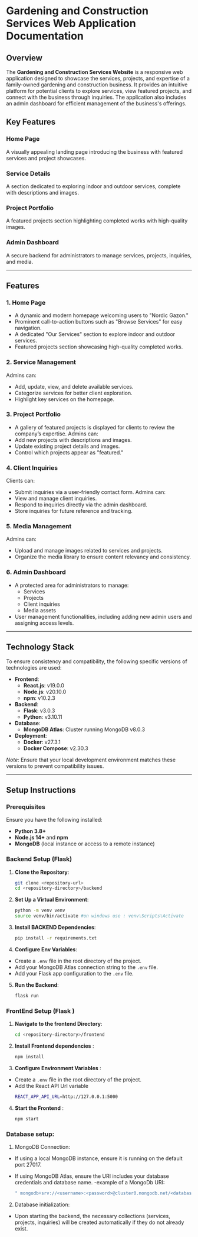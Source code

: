# Gardening and Construction Services Web Application Documentation

## Overview

The **Gardening and Construction Services Website** is a responsive web application designed to showcase the services, projects, and expertise of a family-owned gardening and construction business. It provides an intuitive platform for potential clients to explore services, view featured projects, and connect with the business through inquiries. The application also includes an admin dashboard for efficient management of the business's offerings.

## Key Features

### **Home Page**

A visually appealing landing page introducing the business with featured services and project showcases.

### **Service Details**

A section dedicated to exploring indoor and outdoor services, complete with descriptions and images.

### **Project Portfolio**

A featured projects section highlighting completed works with high-quality images.

### **Admin Dashboard**

A secure backend for administrators to manage services, projects, inquiries, and media.

---

## Features

### 1. **Home Page**

- A dynamic and modern homepage welcoming users to "Nordic Gazon."
- Prominent call-to-action buttons such as "Browse Services" for easy navigation.
- A dedicated "Our Services" section to explore indoor and outdoor services.
- Featured projects section showcasing high-quality completed works.

### 2. **Service Management**

Admins can:

- Add, update, view, and delete available services.
- Categorize services for better client exploration.
- Highlight key services on the homepage.

### 3. **Project Portfolio**

- A gallery of featured projects is displayed for clients to review the company’s expertise.
  Admins can:
- Add new projects with descriptions and images.
- Update existing project details and images.
- Control which projects appear as "featured."

### 4. **Client Inquiries**

Clients can:

- Submit inquiries via a user-friendly contact form.
  Admins can:
- View and manage client inquiries.
- Respond to inquiries directly via the admin dashboard.
- Store inquiries for future reference and tracking.

### 5. **Media Management**

Admins can:

- Upload and manage images related to services and projects.
- Organize the media library to ensure content relevancy and consistency.

### 6. **Admin Dashboard**

- A protected area for administrators to manage:
  - Services
  - Projects
  - Client inquiries
  - Media assets
- User management functionalities, including adding new admin users and assigning access levels.

---

## Technology Stack

To ensure consistency and compatibility, the following specific versions of technologies are used:

- **Frontend**:
  - **React.js**: v19.0.0
  - **Node.js**: v20.10.0
  - **npm**: v10.2.3
- **Backend**:
  - **Flask**: v3.0.3
  - **Python**: v3.10.11
- **Database**:
  - **MongoDB Atlas**: Cluster running MongoDB v8.0.3
- **Deployment**:
  - **Docker**: v27.3.1
  - **Docker Compose**: v2.30.3

_Note_: Ensure that your local development environment matches these versions to prevent compatibility issues.

---

## Setup Instructions

### Prerequisites

Ensure you have the following installed:

- **Python 3.8+**
- **Node.js 14+** and **npm**
- **MongoDB** (local instance or access to a remote instance)

### Backend Setup (Flask)

1. **Clone the Repository**:
   ```bash
   git clone <repository-url>
   cd <repository-directory>/backend
   ```
2. **Set Up a Virtual Environment**:
   ```bash
   python -m venv venv
   source venv/bin/activate #on windows use : venv\Scripts\Activate
   ```
3. **Install BACKEND Dependencies**:
   ```bash
   pip install -r requirements.txt
   ```
4. **Configure Env Variables**:

- Create a `.env` file in the root directory of the project.
- Add your MongoDB Atlas connection string to the `.env` file.
- Add your Flask app configuration to the `.env` file.

5. **Run the Backend**:
   ```bash
   flask run
   ```

### FrontEnd Setup (Flask )

1. **Navigate to the frontend Directory**:
   ```bash
   cd <repository-directory>/frontend
   ```
2. **Install Frontend dependencies** :
   ```bash
   npm install
   ```
3. **Configure Environment Variables** :

- Create a `.env` file in the root directory of the project.
- Add the React API Url variable
  ```bash
  REACT_APP_API_URL=http://127.0.0.1:5000
  ```

4. **Start the Frontend** :

   ```bash
   npm start

   ```

### Database setup:

1. MongoDB Connection:

- If using a local MongoDB instance, ensure it is running on the default port 27017.
- If using MongoDB Atlas, ensure the URI includes your database credentials and database name.
  -example of a MongoDb URI:

  ```bash
  " mongodb+srv://<username>:<password>@cluster0.mongodb.net/<database-name>?retryWrites=true&w=majority "

  ```

2. Database initialization:

- Upon starting the backend, the necessary collections (services, projects, inquiries) will be created automatically if they do not already exist.

<!-- # Gardening and Construction Services Web Application Documentation

## Overview

The **Gardening and Construction Services Website** is designed to help a family-owned gardening and construction business showcase their projects and manage inquiries from potential clients. The application includes an admin dashboard for managing services, projects, client inquiries, and media related to the company’s offerings.

This application allows clients to explore the company's services and contact them for more information or requests, while administrators can manage service details, project portfolios, client communications, and media assets in a secure environment.

## Features

### 1. **Service Management**

Admins can:

- Add, update, view, and delete available services offered by the company.
- Tag services with relevant categories (e.g., deck building, garden design) to make it easier for clients to explore.

### 2. **Project Portfolio**

Admins can:

- Add and update project descriptions.
- Upload project images to showcase completed work.
- Display projects on the website's front end for potential clients to review.

### 3. **Client Inquiries**

- Clients can inquire about the company’s services by filling out a contact form.
- Admins receive these inquiries and can respond to clients directly through the admin dashboard.
- Inquiry details, including the service of interest and client contact information, are stored for future reference.

### 4. **Media Management**

Admins can:

- Upload images related to services and completed projects.
- Manage the media library to ensure only up-to-date and relevant images are displayed on the website.

### 5. **Admin Dashboard**

- A protected area where administrators can log in to manage all aspects of the application.
- Admins can add and manage users, including granting specific access levels to new admin users.
- Admin functions include service and project management, responding to client inquiries, and media management.

## Technology Stack

- **Backend**: Flask server
- **Database**: MongoDB Atlas
- **Frontend**: React Js
- **Deployment**: (To be decided, potentially using Heroku for the backend and Vercel or Netlify for the frontend)

## Potential Features to Discuss (Future Enhancements)

- **User Reviews & Testimonials**: Allow clients to leave reviews or testimonials for projects.
<!-- - **Booking System**: Enable clients to schedule consultations directly through the website. -->

<!-- - **Project Progress Tracking**: Provide clients with a secure way to track the progress of ongoing projects.
- **Enhanced Search Filters**: Allow clients to filter services or projects by categories, locations, or project types.
- **Service Pricing Estimator**: Give clients a preliminary quote by selecting services and entering project details.  -->

<!-- ## ######################################################################################### -->

<!-- # Gardening and Construction Services Website

A professional web application for a gardening and construction business that offers various services such as deck building and garden design. This application includes an admin dashboard for managing services, projects, client inquiries, and media.

## Project Overview

This project is designed to help a family-owned gardening and construction business manage their services and portfolio while allowing potential clients to inquire about services. The application includes an admin interface where services and projects can be managed.

### Features

- **Service Management**: Admins can add, update, view, and delete services.
- **Project Portfolio**: Admins can manage projects and showcase them on the frontend.
- **Client Inquiries**: Clients can contact the business through a form, and inquiries are stored for the admin to respond.
- **Media Management**: Admins can upload and manage images related to services and projects.
- **Admin Dashboard**: A protected dashboard for admin users to manage the entire application.

### Technology Stack

- **Backend**: Flask (Python)
- **Database**: MongoDB Atlas
- **Frontend**: (To be decided)
- **Deployment**: (To be decided, but likely Heroku for the backend and Vercel or Netlify for the frontend) -->
